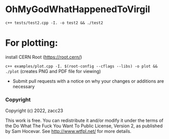 OhMyGodWhatHappenedToVirgil
==============================

`c++ tests/test2.cpp -I. -o test2 && ./test2`

# For plotting: 

install CERN Root (https://root.cern/)

`c++ examples/plot.cpp -I. $(root-config --cflags --libs) -o plot && ./plot`
(creates PNG and PDF file for viewing)

* Submit pull requests with a notice on why your changes or additions are necessary

### Copyright

Copyright (c) 2022, zacc23

This work is free. You can redistribute it and/or modify it under the
terms of the Do What The Fuck You Want To Public License, Version 2,
as published by Sam Hocevar. See http://www.wtfpl.net/ for more details.
